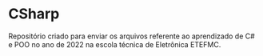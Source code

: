 # CSharp

Repositório criado para enviar os arquivos referente ao aprendizado de C# e POO no ano de 2022 na escola técnica de Eletrônica ETEFMC.
